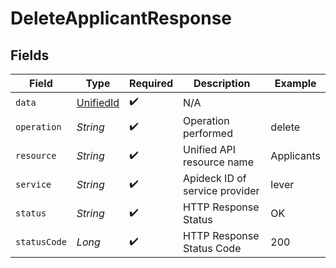 # DeleteApplicantResponse


## Fields

| Field                                         | Type                                          | Required                                      | Description                                   | Example                                       |
| --------------------------------------------- | --------------------------------------------- | --------------------------------------------- | --------------------------------------------- | --------------------------------------------- |
| `data`                                        | [UnifiedId](../../models/shared/UnifiedId.md) | :heavy_check_mark:                            | N/A                                           |                                               |
| `operation`                                   | *String*                                      | :heavy_check_mark:                            | Operation performed                           | delete                                        |
| `resource`                                    | *String*                                      | :heavy_check_mark:                            | Unified API resource name                     | Applicants                                    |
| `service`                                     | *String*                                      | :heavy_check_mark:                            | Apideck ID of service provider                | lever                                         |
| `status`                                      | *String*                                      | :heavy_check_mark:                            | HTTP Response Status                          | OK                                            |
| `statusCode`                                  | *Long*                                        | :heavy_check_mark:                            | HTTP Response Status Code                     | 200                                           |
